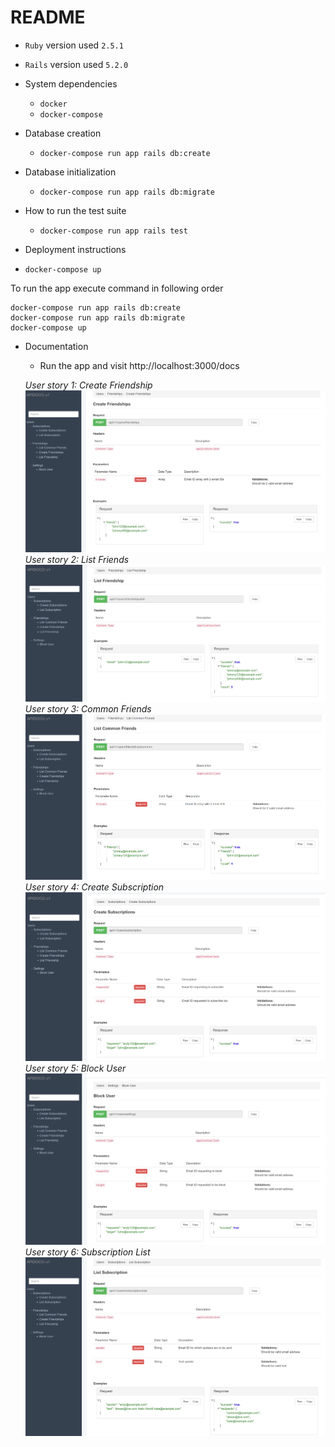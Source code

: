 # README

* `Ruby` version used `2.5.1`

* `Rails` version used `5.2.0`

* System dependencies
  - `docker`
  - `docker-compose`


* Database creation

   - `docker-compose run app rails db:create`


* Database initialization

  -  `docker-compose run app rails db:migrate`


* How to run the test suite

  -  `docker-compose run app rails test`


* Deployment instructions

 - `docker-compose up`


To run the app execute command in following order

```
docker-compose run app rails db:create
docker-compose run app rails db:migrate
docker-compose up
```


* Documentation

  - Run the app and visit http://localhost:3000/docs

  *User story 1: Create Friendship*
  ![](docs/user_story_1.png)
  *User story 2: List Friends*
  ![](docs/user_story_2.png)
  *User story 3: Common Friends*
  ![](docs/user_story_3.png)
  *User story 4: Create Subscription*
  ![](docs/user_story_4.png)
  *User story 5: Block User*
  ![](docs/user_story_5.png)
  *User story 6: Subscription List*
  ![](docs/user_story_6.png)

